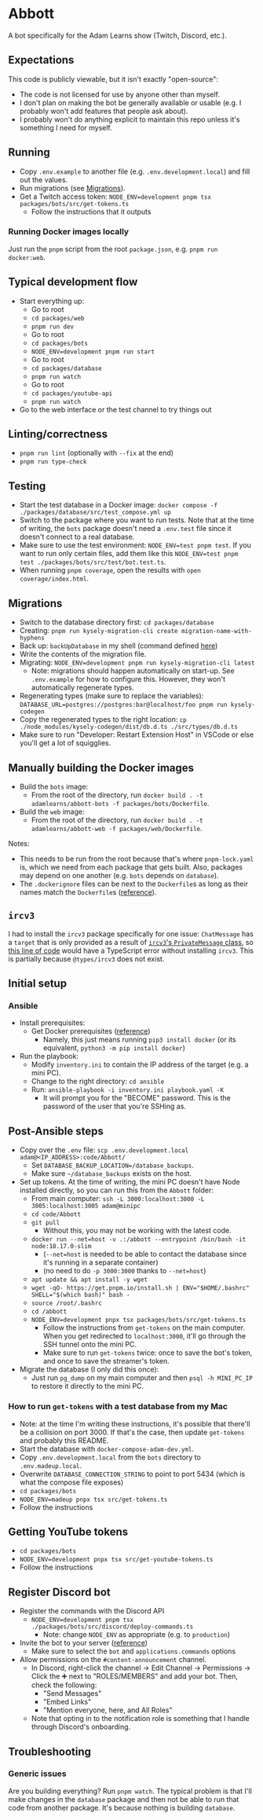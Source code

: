 # Abbott

A bot specifically for the Adam Learns show (Twitch, Discord, etc.).

## Expectations

This code is publicly viewable, but it isn't exactly "open-source":

- The code is not licensed for use by anyone other than myself.
- I don't plan on making the bot be generally available or usable (e.g. I probably won't add features that people ask about).
- I probably won't do anything explicit to maintain this repo unless it's something I need for myself.

## Running

- Copy `.env.example` to another file (e.g. `.env.development.local`) and fill out the values.
- Run migrations (see [Migrations](#migrations)).
- Get a Twitch access token: `NODE_ENV=development pnpm tsx packages/bots/src/get-tokens.ts`
  - Follow the instructions that it outputs

### Running Docker images locally

Just run the `pnpm` script from the root `package.json`, e.g. `pnpm run docker:web`.

## Typical development flow

- Start everything up:
  - Go to root
  - `cd packages/web`
  - `pnpm run dev`
  - Go to root
  - `cd packages/bots`
  - `NODE_ENV=development pnpm run start`
  - Go to root
  - `cd packages/database`
  - `pnpm run watch`
  - Go to root
  - `cd packages/youtube-api`
  - `pnpm run watch`
- Go to the web interface or the test channel to try things out

## Linting/correctness

- `pnpm run lint` (optionally with `--fix` at the end)
- `pnpm run type-check`

## Testing

- Start the test database in a Docker image: `docker compose -f ./packages/database/src/test_compose.yml up`
- Switch to the package where you want to run tests. Note that at the time of writing, the `bots` package doesn't need a `.env.test` file since it doesn't connect to a real database.
- Make sure to use the test environment: `NODE_ENV=test pnpm test`. If you want to run only certain files, add them like this `NODE_ENV=test pnpm test ./packages/bots/src/test/bot.test.ts`.
- When running `pnpm coverage`, open the results with `open coverage/index.html`.

## Migrations

- Switch to the database directory first: `cd packages/database`
- Creating: `pnpm run kysely-migration-cli create migration-name-with-hyphens`
- Back up: `backUpDatabase` in my shell (command defined [here](https://github.com/Adam13531/AdamsApple/blob/dbfbfdfa4ad9b09e969fb4aeab2b88228757bdbb/shell/zsh/.zshrc#L637-L643))
- Write the contents of the migration file.
- Migrating: `NODE_ENV=development pnpm run kysely-migration-cli latest`
  - Note: migrations should happen automatically on start-up. See `.env.example` for how to configure this. However, they won't automatically regenerate types.
- Regenerating types (make sure to replace the variables): `DATABASE_URL=postgres://postgres:bar@localhost/foo pnpm run kysely-codegen`
- Copy the regenerated types to the right location: `cp ./node_modules/kysely-codegen/dist/db.d.ts ./src/types/db.d.ts`
- Make sure to run "Developer: Restart Extension Host" in VSCode or else you'll get a lot of squigglies.

## Manually building the Docker images

- Build the `bots` image:
  - From the root of the directory, run `docker build . -t adamlearns/abbott-bots -f packages/bots/Dockerfile`.
- Build the `web` image:
  - From the root of the directory, run `docker build . -t adamlearns/abbott-web -f packages/web/Dockerfile`.

Notes:

- This needs to be run from the root because that's where `pnpm-lock.yaml` is, which we need from each package that gets built. Also, packages may depend on one another (e.g. `bots` depends on `database`).
- The `.dockerignore` files can be next to the `Dockerfile`s as long as their names match the `Dockerfile`s ([reference](https://docs.docker.com/build/building/context/#filename-and-location)).

## `ircv3`

I had to install the `ircv3` package specifically for one issue: `ChatMessage` has a `target` that is only provided as a result of [`ircv3`'s `PrivateMessage` class](https://github.com/d-fischer/ircv3/blob/483f330f52ea533b567c118ada37d30c54ac80e9/src/Message/MessageTypes/Commands/PrivateMessage.ts#L4), so [this line of code](https://github.com/AdamLearns/Abbott/blob/86815e2ec20e62c89ab753e07ea065d2f75d1227/src/twitch/BotCommandContext.ts#L18) would have a TypeScript error without installing `ircv3`. This is partially because `@types/ircv3` does not exist.

## Initial setup

### Ansible

- Install prerequisites:
  - Get Docker prerequisites ([reference](https://docs.ansible.com/ansible/2.9/modules/docker_container_module.html#requirements))
    - Namely, this just means running `pip3 install docker` (or its equivalent, `python3 -m pip install docker`)
- Run the playbook:
  - Modify `inventory.ini` to contain the IP address of the target (e.g. a mini PC).
  - Change to the right directory: `cd ansible`
  - Run: `ansible-playbook -i inventory.ini playbook.yaml -K`
    - It will prompt you for the "BECOME" password. This is the password of the user that you're SSHing as.

## Post-Ansible steps

- Copy over the `.env` file: `scp .env.development.local adam@<IP_ADDRESS>:code/Abbott/`
  - Set `DATABASE_BACKUP_LOCATION=/database_backups`.
  - Make sure `~/database_backups` exists on the host.
- Set up tokens. At the time of writing, the mini PC doesn't have Node installed directly, so you can run this from the `Abbott` folder:
  - From main computer: `ssh -L 3000:localhost:3000 -L 3005:localhost:3005 adam@minipc`
  - `cd code/Abbott`
  - `git pull`
    - Without this, you may not be working with the latest code.
  - `docker run --net=host -v .:/abbott --entrypoint /bin/bash -it node:18.17.0-slim`
    - (`--net=host` is needed to be able to contact the database since it's running in a separate container)
    - (no need to do `-p 3000:3000` thanks to `--net=host`)
  - `apt update && apt install -y wget`
  - `wget -qO- https://get.pnpm.io/install.sh | ENV="$HOME/.bashrc" SHELL="$(which bash)" bash -`
  - `source /root/.bashrc`
  - `cd /abbott`
  - `NODE_ENV=development pnpx tsx packages/bots/src/get-tokens.ts`
    - Follow the instructions from `get-tokens` on the main computer. When you get redirected to `localhost:3000`, it'll go through the SSH tunnel onto the mini PC.
    - Make sure to run `get-tokens` twice: once to save the bot's token, and once to save the streamer's token.
- Migrate the database (I only did this once):
  - Just run `pg_dump` on my main computer and then `psql -h MINI_PC_IP` to restore it directly to the mini PC.

### How to run `get-tokens` with a test database from my Mac

- Note: at the time I'm writing these instructions, it's possible that there'll be a collision on port 3000. If that's the case, then update `get-tokens` and probably this README.
- Start the database with `docker-compose-adam-dev.yml`.
- Copy `.env.development.local` from the `bots` directory to `.env.madeup.local`.
- Overwrite `DATABASE_CONNECTION_STRING` to point to port 5434 (which is what the compose file exposes)
- `cd packages/bots`
- `NODE_ENV=madeup pnpx tsx src/get-tokens.ts`
- Follow the instructions

## Getting YouTube tokens

- `cd packages/bots`
- `NODE_ENV=development pnpx tsx src/get-youtube-tokens.ts`
- Follow the instructions

## Register Discord bot

- Register the commands with the Discord API
  - `NODE_ENV=development pnpm tsx ./packages/bots/src/discord/deploy-commands.ts`
    - Note: change `NODE_ENV` as appropriate (e.g. to `production`)
- Invite the bot to your server ([reference](https://discordjs.guide/preparations/adding-your-bot-to-servers.html#bot-invite-links))
  - Make sure to select the `bot` and `applications.commands` options
- Allow permissions on the `#content-announcement` channel.
  - In Discord, right-click the channel → Edit Channel → Permissions → Click the ➕ next to "ROLES/MEMBERS" and add your bot. Then, check the following:
    - "Send Messages"
    - "Embed Links"
    - "Mention everyone, here, and All Roles"
  - Note that opting in to the notification role is something that I handle through Discord's onboarding.

## Troubleshooting

### Generic issues

Are you building everything? Run `pnpm watch`. The typical problem is that I'll make changes in the `database` package and then not be able to run that code from another package. It's because nothing is building `database`.
